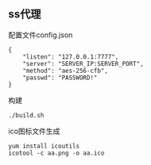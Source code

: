 ## ss代理

配置文件config.json
```
{
    "listen": "127.0.0.1:7777",
    "server": "SERVER_IP:SERVER_PORT",
    "method": "aes-256-cfb",
    "passwd": "PASSWORD!"
}
```

构建
```
./build.sh
```

ico图标文件生成
```
yum install icoutils
icotool -c aa.png -o aa.ico
```